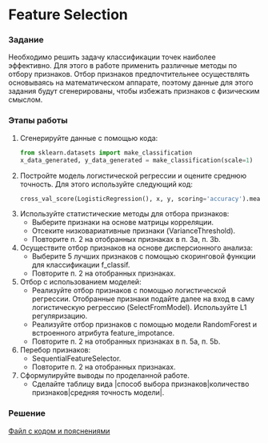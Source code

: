 # Feature Selection

### Задание
Необходимо решить задачу классификации точек наиболее эффективно. Для этого в работе применить различные методы по отбору признаков. Отбор признаков предпочтительнее осуществлять основываясь на математическом аппарате, поэтому данные для этого задания будут сгенерированы, чтобы избежать признаков с физическим смыслом.

### Этапы работы
1. Сгенерируйте данные с помощью кода:  
   ```python
   from sklearn.datasets import make_classification
   x_data_generated, y_data_generated = make_classification(scale=1)
   ```
2. Постройте модель логистической регрессии и оцените среднюю точность. Для этого используйте следующий код:
   ```python
   cross_val_score(LogisticRegression(), x, y, scoring='accuracy').mean()
   ```
3. Используйте статистические методы для отбора признаков:
   - Выберите признаки на основе матрицы корреляции.
   - Отсеките низковариативные признаки (VarianceThreshold).
   - Повторите п. 2 на отобранных признаках в п. 3a, п. 3b.
4. Осуществите отбор признаков на основе дисперсионного анализа:
   - Выберите 5 лучших признаков с помощью скоринговой функции для классификации f_classif.
   - Повторите п. 2 на отобранных признаках.
5. Отбор с использованием моделей:
   - Реализуйте отбор признаков с помощью логистической регрессии. Отобранные признаки подайте далее на вход в саму логистическую регрессию (SelectFromModel). Используйте L1 регуляризацию.
   - Реализуйте отбор признаков с помощью модели RandomForest и встроенного атрибута feature_impotance.
   - Повторите п. 2 на отобранных признаках в п. 5a, п. 5b.
6. Перебор признаков:
   - SequentialFeatureSelector.
   - Повторите п. 2 на отобранных признаках.
7. Сформулируйте выводы по проделанной работе.
   - Сделайте таблицу вида |способ выбора признаков|количество признаков|средняя точность модели|.

### Решение
[Файл с кодом и пояснениями](/Projects/03_Working_with_features_and_building_models/09_Feature_selection/Solution.ipynb)
